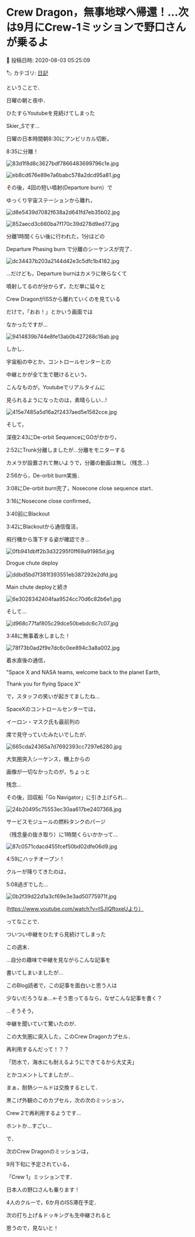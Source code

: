 # Crew Dragon，無事地球へ帰還！…次は9月にCrew-1ミッションで野口さんが乗るよ

📅 投稿日時: 2020-08-03 05:25:09

🏷️ カテゴリ: [日記](cc4b5682fb7b8b144980957a978653fb0.md)

ということで．


日曜の朝と夜中．


ひたすらYoutubeを見続けてしまった


Skier_Sです…





日曜の日本時間朝8:30にアンビリカル切断，


8:35に分離！




![83d1f8d8c3627bdf7866483699796c1e.jpg](images/83d1f8d8c3627bdf7866483699796c1e.jpg)









![eb8cd676e89e7a6babc578a2dcd95a81.jpg](images/eb8cd676e89e7a6babc578a2dcd95a81.jpg)







その後，4回の短い噴射(Departure burn）で


ゆっくり宇宙ステーションから離れ，




![d8e5439d7082f638a2d641fd7eb35b02.jpg](images/d8e5439d7082f638a2d641fd7eb35b02.jpg)









![852aecd3c660ba7f170c39d278d9ed77.jpg](images/852aecd3c660ba7f170c39d278d9ed77.jpg)







分離1時間くらい後に行われた，1分ほどの


Departure Phasing burn で分離のシーケンスが完了．




![dc34437b203a2144d42e3c5dfc1b4182.jpg](images/dc34437b203a2144d42e3c5dfc1b4182.jpg)







…だけども，Departure burnはカメラに映らなくて


噴射してるのが分からず，ただ単に延々と


Crew DragonがISSから離れていくのを見ている


だけで，「おお！」とかいう画面では


なかったですが…




![9414839b744e8fe13ab0b427268c16ab.jpg](images/9414839b744e8fe13ab0b427268c16ab.jpg)







しかし．


宇宙船の中とか，コントロールセンターとの


中継とかが全て生で聴けるという，


こんなものが，Youtubeでリアルタイムに


見られるようになったのは，素晴らしい…!




![415e7485a5d16a2f2437aed5e1582cce.jpg](images/415e7485a5d16a2f2437aed5e1582cce.jpg)







そして，


深夜2:43にDe-orbit SequenceにGOがかかり，


2:52にTrunk分離しましたが…分離をモニターする


カメラが設置されて無いようで，分離の動画は無し（残念…）





2:56から，De-orbit burn実施．


3:08にDe-orbit burn完了，Nosecone close sequence start．


3:16にNosecone close confirmed，


3:40前にBlackout


3:42にBlackoutから通信復活，


飛行機から落下する姿が確認でき…




![0fb941dbff2b3d32295f0ff69a91985d.jpg](images/0fb941dbff2b3d32295f0ff69a91985d.jpg)




Drogue chute deploy




![ddbd5bd7f381f393551eb387292e2dfd.jpg](images/ddbd5bd7f381f393551eb387292e2dfd.jpg)




Main chute deployと続き




![6e3028342404faa9524cc70d6c82b6e1.jpg](images/6e3028342404faa9524cc70d6c82b6e1.jpg)




そして…




![d968c77faf805c29dce50bebdc6c7c07.jpg](images/d968c77faf805c29dce50bebdc6c7c07.jpg)




3:48に無事着水しました！




![78f73b0ad2f9e7dc6c0ee894c3a8a002.jpg](images/78f73b0ad2f9e7dc6c0ee894c3a8a002.jpg)







着水直後の通信，


"Space X and NASA teams, welcome back to the planet Earth,


 Thank you for flying Space X"


で，スタッフの笑いが起きてましたね…





SpaceXのコントロールセンターでは，


イーロン・マスク氏も最前列の


席で見守っていたみたいでしたが．




![665cda24365a7d7692393cc7297e6280.jpg](images/665cda24365a7d7692393cc7297e6280.jpg)




大気圏突入シーケンス，機上からの


画像が一切なかったのが，ちょっと


残念…





その後，回収船「Go Navigator」に引き上げられ…




![24b20495c75553ec30aa617be2407368.jpg](images/24b20495c75553ec30aa617be2407368.jpg)




サービスモジュールの燃料タンクのパージ


（残念量の抜き取り）に1時間くらいかかって…




![87c0571cdacd455fcef50bd02dfe06d9.jpg](images/87c0571cdacd455fcef50bd02dfe06d9.jpg)




4:59にハッチオープン！


クルーが降りてきたのは，


5:08過ぎでした…




![0b2f39d22d1a3cf69e3e3ad50775971f.jpg](images/0b2f39d22d1a3cf69e3e3ad50775971f.jpg)




(https://www.youtube.com/watch?v=tSJIQftoxeUより）





ってなことで．


ついつい中継をひたすら見続けてしまった


この週末．


…自分の趣味で中継を見ながらこんな記事を


書いてしまいましたが…


このBlog読者で，この記事を面白いと思う人は


少ないだろうなぁ…←そう思ってるなら，なぜこんな記事を書く？





…そうそう，


中継を聞いていて驚いたのが．


この大気圏に突入した，このCrew Dragonカプセル．


再利用するんだって！？？


「防水で，海水にも耐えるようにできてるから大丈夫」


とかコメントしてましたが…


まぁ，耐熱シールドは交換するとして．


黒こげ外観のこのカプセル，次の次のミッション，


Crew 2で再利用するようです…


ホントか…すごい…





で．


次のCrew Dragonのミッションは，


9月下旬に予定されている，


「Crew 1」ミッションです．


日本人の野口さんも乗ります！


4人のクルーで，6か月のISS滞在予定．


次の打ち上げ＆ドッキングも生中継されると


思うので，見ないと！
